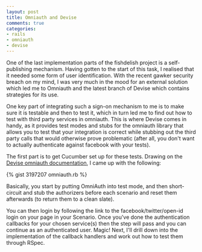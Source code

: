 ```yaml
---
layout: post
title: Omniauth and Devise
comments: true
categories:
- rails
- omniauth
- devise
---
```

One of the last implementation parts of the fishdelish project is a self-publishing mechanism. Having gotten to the start of this task, I realised that it needed 
some form of user identification. With the recent gawker security breach on my mind, I was very much in the mood for an external solution which led me to Omniauth
and the latest branch of Devise which contains strategies for its use.
<!-- more -->

One key part of integrating such a sign-on mechanism to me is to make sure it is testable and then to test it, which in turn led me to find out how to test with 
third party services in omniauth. This is where Devise comes in handy, as it provides test modes and stubs for the omniauth library that allows you to test that
your integration is correct while stubbing out the third party calls that would otherwise prove problematic (after all, you don't want to actually authenticate
against facebook with your tests).

The first part is to get Cucumber set up for these tests. Drawing on the [Devise omniauth documentation](https://github.com/plataformatec/devise/wiki/OmniAuth:-Testing),
I came up with the following:

{% gist 3197207 omniauth.rb %}

Basically, you start by putting OmniAuth into test mode, and then short-circuit and stub the authorizers before each scenario and reset them afterwards (to return them to a clean slate).

You can then login by following the link to the facebook/twitter/open-id login on your page in your Scenario. Once you've done the authentication callbacks for your chosen service(s) then the step 
will pass and you can continue as an authenticated user. Magic! Next, I'll drill down into the implementation of the callback handlers and work out how to test them through RSpec.
